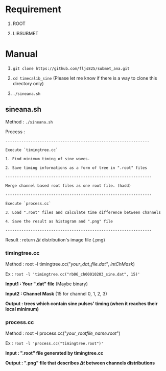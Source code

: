 # Requirement

  1. ROOT

  2. LIBSUBMET

# Manual 

  1. `git clone https://github.com/fljs825/submet_ana.git`

  2. `cd timecalib_sine` (Please let me know if there is a way to clone this directory only)

  3. `./sineana.sh`

## sineana.sh

  Method : `./sineana.sh`

  Process : 

    ---------------------------------------------------------------
    
    Execute `timingtree.cc`
  
    1. Find minimum timing of sine waves.
    
    2. Save timing informations as a form of tree in ".root" files

    ----------------------------------------------------------------
    
    Merge channel based root files as one root file. (hadd)
    
    ----------------------------------------------------------------
    
    Execute `process.cc`
    
    3. Load ".root" files and calculate time difference between channels

    4. Save the result as histogram and ".png" file
    
    ----------------------------------------------------------------

  Result : return $\Delta t$ distribution's image file (.png)
  

### timingtree.cc

  Method : root -l timingtree.cc("*your_dat_file.dat"*, *intChMask*)

  Ex : `root -l 'timingtree.cc("rb06_ch00010203_sine.dat", 15)'`
  
  **Input1 : Your ".dat" file** (Maybe binary)
  
  **Input2 : Channel Mask** (15 for channel 0, 1, 2, 3)

  **Output : trees which contain sine pulses' timing (when it reaches their local minimum)**

### process.cc

  Method : root -l process.cc("*your_rootfile_name.root*")

  Ex : `root -l 'process.cc("timingtree.root")'`

  **Input : ".root" file generated by timingtree.cc**

  **Output : ".png" file that describes $\Delta t$ between channels distributions**
